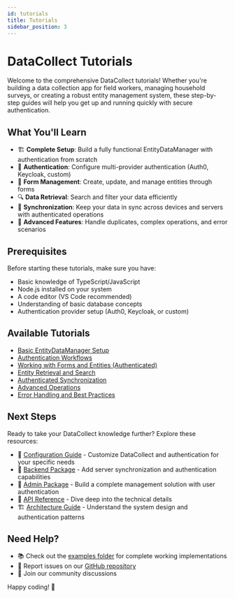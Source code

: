 ```yaml
---
id: tutorials
title: Tutorials
sidebar_position: 3
---
```


# DataCollect Tutorials

Welcome to the comprehensive DataCollect tutorials! Whether you're building a data collection app for field workers, managing household surveys, or creating a robust entity management system, these step-by-step guides will help you get up and running quickly with secure authentication.

## What You'll Learn

- 🏗️ **Complete Setup**: Build a fully functional EntityDataManager with authentication from scratch
- 🔐 **Authentication**: Configure multi-provider authentication (Auth0, Keycloak, custom)
- 📝 **Form Management**: Create, update, and manage entities through forms
- 🔍 **Data Retrieval**: Search and filter your data efficiently
- 🔄 **Synchronization**: Keep your data in sync across devices and servers with authenticated operations
- 🚀 **Advanced Features**: Handle duplicates, complex operations, and error scenarios

## Prerequisites

Before starting these tutorials, make sure you have:
- Basic knowledge of TypeScript/JavaScript
- Node.js installed on your system
- A code editor (VS Code recommended)
- Understanding of basic database concepts
- Authentication provider setup (Auth0, Keycloak, or custom)

## Available Tutorials

*   [Basic EntityDataManager Setup](./basic-entitydatamanager-setup.md)
*   [Authentication Workflows](./authentication-workflows.md)
*   [Working with Forms and Entities (Authenticated)](./forms-and-entities-authenticated.md)
*   [Entity Retrieval and Search](./entity-retrieval-and-search.md)
*   [Authenticated Synchronization](./authenticated-synchronization.md)
*   [Advanced Operations](./advanced-operations.md)
*   [Error Handling and Best Practices](./error-handling-and-best-practices.md)

## Next Steps

Ready to take your DataCollect knowledge further? Explore these resources:

- 📖 [Configuration Guide](./configuration.md) - Customize DataCollect and authentication for your specific needs
- 🚀 [Backend Package](../../packages/backend/) - Add server synchronization and authentication capabilities
- 👥 [Admin Package](../../packages/admin/) - Build a complete management solution with user authentication
- 🔧 [API Reference](../../packages/datacollect/) - Dive deep into the technical details
- 🏗️ [Architecture Guide](../../architecture/) - Understand the system design and authentication patterns

## Need Help?

- 📚 Check out the [examples folder](../../../examples/basic-usage/) for complete working implementations
- 🐛 Report issues on our [GitHub repository](https://github.com/idpass/idpass-data-collect/issues)
- 🤝 Join our community discussions

Happy coding! 🚀
